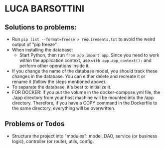 # LUCA BARSOTTINI

## Solutions to problems:
- Run `pip list --format=freeze > requirements.txt` to avoid the weird output of "pip freeze".
- When installing the database:
  - Start Python, then run `from app import app`. Since you need to work within the application context, use `with app.app_context():` and perform other operations inside it.
- If you change the name of the database model, you should track these changes in the database. You can either delete and recreate it or rename it (follow the steps mentioned above).
- To separate the database, it's best to initialize it.
- FOR DOCKER: If you put the volume in the docker-compose.yml file, the ./app directory from your host machine will be mounted into the /app directory. Therefore, if you have a COPY command in the Dockerfile to the same directory, everything will be overwritten.

## Problems or Todos
- Structure the project into "modules": model, DAO, service (or business logic), controller (or route), utils, config.
